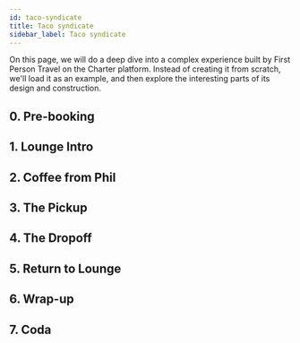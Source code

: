 ```yaml
---
id: taco-syndicate
title: Taco syndicate
sidebar_label: Taco syndicate
---
```


On this page, we will do a deep dive into a complex experience built by First Person Travel on the Charter platform. Instead of creating it from scratch, we'll load it as an example, and then explore the interesting parts of its design and construction.

## 0. Pre-booking

## 1. Lounge Intro

## 2. Coffee from Phil

## 3. The Pickup

## 4. The Dropoff

## 5. Return to Lounge

## 6. Wrap-up

## 7. Coda